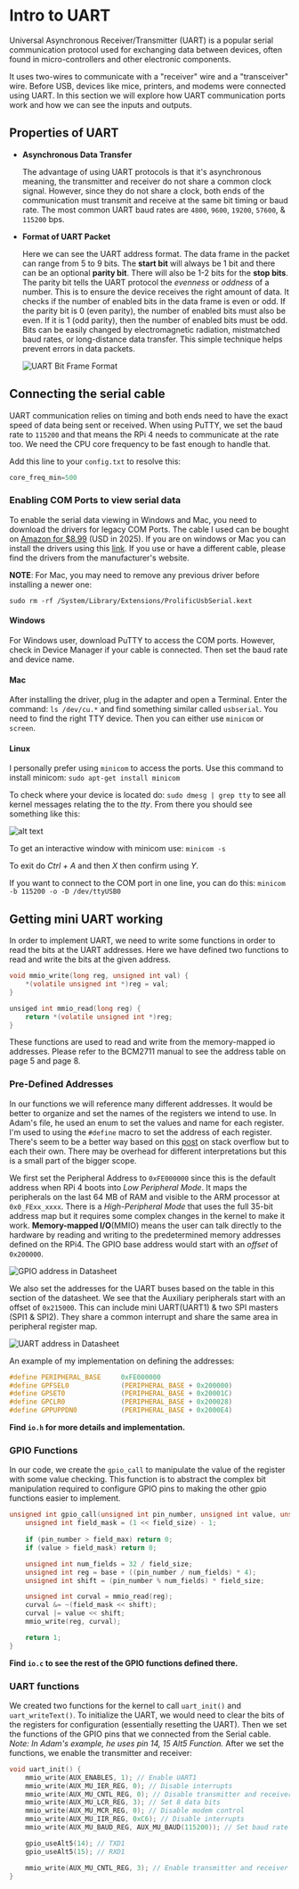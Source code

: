 # Intro to UART
Universal Asynchronous Receiver/Transmitter (UART) is a popular serial communication protocol used for exchanging data between devices, often found in micro-controllers and other electronic components.

It uses two-wires to communicate with a "receiver" wire and a "transceiver" wire. Before USB, devices like mice, printers, and modems were connected using UART. In this section we will explore how UART communication ports work and how we can see the inputs and outputs.

## Properties of UART
- **Asynchronous Data Transfer**

    The advantage of using UART protocols is that it's asynchronous meaning, the transmitter and receiver do not share a common clock signal. However, since they do not share a clock, both ends of the communication must transmit and receive at the same bit timing or baud rate. The most common UART baud rates are `4800`, `9600`, `19200`, `57600`, & `115200` bps. 

- **Format of UART Packet**

    Here we can see the UART address format. The data frame in the packet can range from 5 to 9 bits. The **start bit** will always be 1 bit and there can be an optional **parity bit**. There will also be 1-2 bits for the **stop bits**.
    The parity bit tells the UART protocol the *evenness* or *oddness* of a number. This is to ensure the device receives the right amount of data. It checks if the number of enabled bits in the data frame is even or odd. If the parity bit is 0 (even parity), the number of enabled bits must also be even. If it is 1 (odd parity), then the number of enabled bits must be odd. Bits can be easily changed by electromagnetic radiation, mistmatched baud rates, or long-distance data transfer. This simple technique helps prevent errors in data packets.

    ![UART Bit Frame Format](assets/uart_bit_format.png)


## Connecting the serial cable
UART communication relies on timing and both ends need to have the exact speed of data being sent or received. When using PuTTY, we set the baud rate to `115200` and that means the RPi 4 needs to communicate at the rate too. We need the CPU core frequency to be fast enough to handle that.

Add this line to your `config.txt` to resolve this:
```C
core_freq_min=500
```

### Enabling COM Ports to view serial data
To enable the serial data viewing in Windows and Mac, you need to download the drivers for legacy COM Ports. The cable I used can be bought on [Amazon for $8.99](https://www.amazon.com/dp/B0BXDM3B2V?ref=ppx_yo2ov_dt_b_fed_asin_title) (USD in 2025). If you are on windows or Mac you can install the drivers using this [link](https://www.prolific.com.tw/us/ShowProduct.aspx?pcid=41&showlevel=0041-0041). If you use or have a different cable, please find the drivers from the manufacturer's website.

**NOTE**: For Mac, you may need to remove any previous driver before installing a newer one:
```
sudo rm -rf /System/Library/Extensions/ProlificUsbSerial.kext
```

#### Windows
For Windows user, download PuTTY to access the COM ports. However, check in Device Manager if your cable is connected. Then set the baud rate and device name.

#### Mac
After installing the driver, plug in the adapter and open a Terminal. Enter the command: `ls /dev/cu.*` and find something similar called `usbserial`. You need to find the right TTY device. Then you can either use `minicom` or `screen`.

#### Linux
I personally prefer using `minicom` to access the ports. Use this command to install minicom: `sudo apt-get install minicom`

To check where your device is located do: `sudo dmesg | grep tty` to see all kernel messages relating the to the *tty*. From there you should see something like this: 

![alt text](assets/dmesg-ex.png)

To get an interactive window with minicom use: `minicom -s`

To exit do *Ctrl + A* and then *X* then confirm using *Y*. 

If you want to connect to the COM port in one line, you can do this:
`minicom -b 115200 -o -D /dev/ttyUSB0`

## Getting mini UART working
In order to implement UART, we need to write some functions in order to read the bits at the UART addresses. Here we have defined two functions to read and write the bits at the given address. 

```C
void mmio_write(long reg, unsigned int val) {
    *(volatile unsigned int *)reg = val;
}

unsiged int mmio_read(long reg) {
    return *(volatile unsigned int *)reg;
}
```

These functions are used to read and write from the memory-mapped io addresses. Please refer to the BCM2711 manual to see the address table on page 5 and page 8.

### Pre-Defined Addresses
In our functions we will reference many different addresses. It would be better to organize and set the names of the registers we intend to use. In Adam's file, he used an enum to set the values and name for each register. I'm used to using the `#define` macro to set the address of each register. There's seem to be a better way based on this [post](https://stackoverflow.com/questions/3970876/define-vs-enums-for-addressing-peripherals) on stack overflow but to each their own. There may be overhead for different interpretations but this is a small part of the bigger scope. 

We first set the Peripheral Address to `0xFE000000` since this is the default address when RPi 4 boots into *Low Peripheral Mode*. It maps the peripherals on the last 64 MB of RAM and visible to the ARM processor at `0x0_FExx_xxxx`. There is a *High-Peripheral Mode* that uses the full 35-bit address map but it requires some complex changes in the kernel to make it work. **Memory-mapped I/O**(MMIO) means the user can talk directly to the hardware by reading and writing to the predetermined memory addresses defined on the RPi4. The GPIO base address would start with an *offset* of `0x200000`. 

![GPIO address in Datasheet](assets/gpio_address.png)

We also set the addresses for the UART buses based on the table in this section of the datasheet. We see that the Auxiliary peripherals start with an offset of `0x215000`. This can include mini UART(UART1) & two SPI masters (SPI1 & SPI2). They share a common interrupt and share the same area in peripheral register map.

![UART address in Datasheet](assets/uart_address.png)

An example of my implementation on defining the addresses:

```C
#define PERIPHERAL_BASE     0xFE000000
#define GPFSEL0             (PERIPHERAL_BASE + 0x200000)
#define GPSET0              (PERIPHERAL_BASE + 0x20001C)
#define GPCLR0              (PERIPHERAL_BASE + 0x200028)
#define GPPUPPDN0           (PERIPHERAL_BASE + 0x2000E4)
```

**Find `io.h` for more details and implementation.**

### GPIO Functions
In our code, we create the `gpio_call` to manipulate the value of the register with some value checking. This function is to abstract the complex bit manipulation required to configure GPIO pins to making the other gpio functions easier to implement.

```C
unsigned int gpio_call(unsigned int pin_number, unsigned int value, unsigned int base, unsigned int field_size, unsigned int field_max) {
    unsigned int field_mask = (1 << field_size) - 1;
  
    if (pin_number > field_max) return 0;
    if (value > field_mask) return 0; 

    unsigned int num_fields = 32 / field_size;
    unsigned int reg = base + ((pin_number / num_fields) * 4);
    unsigned int shift = (pin_number % num_fields) * field_size;

    unsigned int curval = mmio_read(reg);
    curval &= ~(field_mask << shift);
    curval |= value << shift;
    mmio_write(reg, curval);

    return 1;
}
```
**Find `io.c` to see the rest of the GPIO functions defined there.**

### UART functions
We created two functions for the kernel to call `uart_init()` and `uart_writeText()`. To initialize the UART, we would need to clear the bits of the registers for configuration (essentially resetting the UART). Then we set the functions of the GPIO pins that we connected from the Serial cable. *Note: In Adam's example, he uses pin 14, 15 Alt5 Function.* After we set the functions, we enable the transmitter and receiver:

```C
void uart_init() {
    mmio_write(AUX_ENABLES, 1); // Enable UART1
    mmio_write(AUX_MU_IER_REG, 0); // Disable interrupts
    mmio_write(AUX_MU_CNTL_REG, 0); // Disable transmitter and receiver
    mmio_write(AUX_MU_LCR_REG, 3); // Set 8 data bits
    mmio_write(AUX_MU_MCR_REG, 0); // Disable modem control
    mmio_write(AUX_MU_IIR_REG, 0xC6); // Disable interrupts
    mmio_write(AUX_MU_BAUD_REG, AUX_MU_BAUD(115200)); // Set baud rate

    gpio_useAlt5(14); // TXD1
    gpio_useAlt5(15); // RXD1

    mmio_write(AUX_MU_CNTL_REG, 3); // Enable transmitter and receiver
}
```


